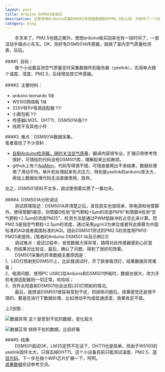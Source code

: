 ```yaml
---
layout: post
title: Arduino DSM501练成记
description: 记录使用Arduino采集DSM501传感器数据制作PM2.5的心得，并制作了一个好用的arduino lib（My first Arduino lib）。
category: blog
---
```


&nbsp;&nbsp;&nbsp;&nbsp;&nbsp;&nbsp;&nbsp;&nbsp;冬天来了，PM2.5也随之飙升。想想arduino板买回来也有一段时间了，一直没动手搞点小东东。OK，刚好有DSM501A传感器，就搞了室内空气质量检测表，玩玩。<br><br>
####1. 目标： 
<br>&nbsp;&nbsp;&nbsp;&nbsp;&nbsp;&nbsp;&nbsp;&nbsp;做个小设备监测空气质量定时采集数据传到服务器（yeelink），先简单点搞个温度、湿度、PM2.5，后续增加其它传感器。<br><br>
####2. 主要材料：
<ul>
    <li>arduino leonardo 1块</li>
    <li>W5100网络板 1块</li>
    <li>220V转5V电源适配器 1个</li>
    <li>小面包板 1个</li>
    <li>传感器LM35、DHT11、DSM501A各1个</li>
    <li>线若干及其他小件</li>
</ul>
####3. 难点：DSM501A数据采集。<br>
笔者查找了不少资料：
<ul>
    <li><a href="http://www.guokr.com/article/434130/">自制Arduino检测器，随时关注空气质量</a>，翻译内容很专业，扩展示例参考性很好，可惜给的代码没有DSM501库，理解起来比较麻烦。</li>
    <li>github上有个<a href="https://github.com/alexjx/AqiMon/blob/master/">AqiMon</a>，代码写得很不错，可惜直接用出不来结果，数据处理用了滑动平均，单片机处理起来有点压力，特别是yeelink的arduino库太大，再加上数据处理代码无法直接使用，放弃。</li>
</ul>
总之，DSM501资料不太多，调试使用着实费了一番功夫。<br><br>
####4. DSM501A分析调试<br>
&nbsp;&nbsp;&nbsp;&nbsp;&nbsp;&nbsp;&nbsp;&nbsp;测试原理简述：DSM501A弄清楚之后，发现其实也很简单，除电源和地管脚外，使得管脚1悬空，则管脚2检测“空气颗粒>1μm的浓度PM10”和管脚4检测“空气颗粒>2.5μm的浓度PM25”，检测方法是通过PWM低脉冲的占空比来计算。而PM2.5是指空气颗粒<2.5μm的浓度，通过采用μg/m3为单位或者将此换算为中国标准的AQI或者美国标准的AQI。因此DSM501测试的PM2.5的浓度用PM10-PM25来提供。[笔者的Arduino DSM501 lib及示例][3]<br>
&nbsp;&nbsp;&nbsp;&nbsp;&nbsp;&nbsp;&nbsp;&nbsp;调试难点：调试过程中，发现数据大得异常，搞得对此传感器感到心灰意冷，但结果对比验证，最后，确认了问题，得到了很好的效果。<br>
&nbsp;&nbsp;&nbsp;&nbsp;&nbsp;&nbsp;&nbsp;&nbsp;DSM501采集的异常数据主要原因是：<br>1、LED灯照射到DSM501上，比如我调试时，开了欧普吸顶灯，结果数据异常难看；<br>2、电源问题，使用PC USB口给Arduino和DSM501供电时，数据也很大，改为手机电源适配器则一切正常，哈哈哈；<br>3、另外太阳直射DSM501也会出现LED灯照射的情况。<br>
&nbsp;&nbsp;&nbsp;&nbsp;&nbsp;&nbsp;&nbsp;&nbsp;最后，我想说DSM501很容易受到干扰，但排除问题后，效果感觉还是很不错的，要是在进行下数据处理，比如滑动平均或低通滤波，效果肯定不错。

上2张图：

![数据异常](/blog/images/DSM501/dsm501_data_error.png)
这个是受到干扰的数据，变化超大


![数据正常](/blog/images/DSM501/dsm501_data_ok.png)
排除干扰的数据，比较好看

####5. 结果<br>
&nbsp;&nbsp;&nbsp;&nbsp;&nbsp;&nbsp;&nbsp;&nbsp;DSM501调试OK，LM35定然不在话下，DHT11也是简单，但由于W5100的yeelink固件太大，只得去掉DHT11。这个小设备目前只能测试温度、PM2.5，[项目代码][4]。下一步在搞个WIFI芯片扩展一下，呵呵。<br>
[成果数据][5]欢迎参考交流。

[1]: http://www.guokr.com/article/434130/
[2]: https://github.com/alexjx/AqiMon/blob/master/
[3]: https://github.com/richardhmm/DIYRepo/tree/master/arduino/libraries/DSM501
[4]: https://github.com/richardhmm/DIYRepo/tree/master/arduino/project/AirQualityMonitor
[5]: http://www.yeelink.net/devices/16888